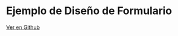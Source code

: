 # Ejemplo de Diseño de Formulario

[Ver en Github](https://alejandroayalamx.github.io/formulario1/)
